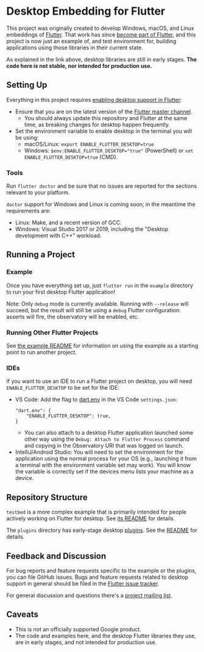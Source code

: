 # Desktop Embedding for Flutter

This project was originally created to develop Windows, macOS, and Linux
embeddings of [Flutter](https://github.com/flutter/flutter). That work has
since [become part of
Flutter](https://github.com/flutter/flutter/wiki/Desktop-shells), and this
project is now just an example of, and test environment for, building
applications using those libraries in their current state.

As explained in the link above, desktop libraries are still in early stages.
**The code here is not stable, nor intended for production use.**

## Setting Up

Everything in this project requires [enabling desktop support in
Flutter](https://github.com/flutter/flutter/wiki/Desktop-shells#tooling):
* Ensure that you are on the latest version of the [Flutter master
  channel](https://github.com/flutter/flutter/wiki/Flutter-build-release-channels#how-to-change-channels).
  * You should always update this repository and Flutter at the same time,
    as breaking changes for desktop happen frequently.
* Set the environment variable to enable desktop in the terminal you will be
  using:
  * macOS/Linux: `export ENABLE_FLUTTER_DESKTOP=true`
  * Windows: `$env:ENABLE_FLUTTER_DESKTOP="true"` (PowerShell) or
    `set ENABLE_FLUTTER_DESKTOP=true` (CMD).

### Tools

Run `flutter doctor` and be sure that no issues are reported for the sections
relevant to your platform.

`doctor` support for Windows and Linux is coming soon; in the meantime the
requirements are:
* Linux: Make, and a recent version of GCC.
* Windows: Visual Studio 2017 or 2019, including the "Desktop development with
  C++" workload.

## Running a Project

### Example

Once you have everything set up, just `flutter run` in the `example` directory
to run your first desktop Flutter application!

Note: Only `debug` mode is currently available. Running with `--release` will
succeed, but the result will still be using a `debug` Flutter configuration:
asserts will fire, the observatory will be enabled, etc.

### Running Other Flutter Projects

See [the example README](example/README.md) for information on using the
example as a starting point to run another project.

### IDEs

If you want to use an IDE to run a Flutter project on desktop, you will need
`ENABLE_FLUTTER_DESKTOP` to be set for the IDE:
* VS Code: Add the flag to [dart.env](https://dartcode.org/docs/settings/#dartenv)   in the VS Code `settings.json`:
  ```
  "dart.env": {
      "ENABLE_FLUTTER_DESKTOP": true,
  }
  ```
  * You can also attach to a desktop Flutter application launched some other way
    using the `Debug: Attach to Flutter Process` command and copying in the
    Observatory URI that was logged on launch.
* IntelliJ/Android Studio: You will need to set the environment for the
  application using the normal process for your OS (e.g., launching it from a
  terminal with the environment variable set may work). You will know the
  variable is correctly set if the devices menu lists your machine as a device.

## Repository Structure

`testbed` is a more complex example that is primarily intended for people
actively working on Flutter for desktop. See [its README](testbed/README.md)
for details.

The `plugins` directory has early-stage desktop
[plugins](https://flutter.dev/docs/development/packages-and-plugins/developing-packages). See the [README](plugins/README.md) for details.

## Feedback and Discussion

For bug reports and feature requests specific to the example or the plugins,
you can file GitHub issues. Bugs and feature requests related to desktop support
in general should be filed in the
[Flutter issue tracker](https://github.com/flutter/flutter/issues).

For general discussion and questions there's a [project mailing
list](https://groups.google.com/forum/#!forum/flutter-desktop-embedding-dev).

## Caveats

* This is not an officially supported Google product.
* The code and examples here, and the desktop Flutter libraries they use, are
  in early stages, and not intended for production use.
